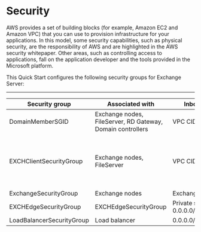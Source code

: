 # Security<a name="security"></a>

AWS provides a set of building blocks \(for example, Amazon EC2 and Amazon VPC\) that you can use to provision infrastructure for your applications\. In this model, some security capabilities, such as physical security, are the responsibility of AWS and are highlighted in the AWS security whitepaper\. Other areas, such as controlling access to applications, fall on the application developer and the tools provided in the Microsoft platform\. 

This Quick Start configures the following security groups for Exchange Server:


****  

| Security group | Associated with | Inbound source | Ports | 
| --- | --- | --- | --- | 
| DomainMemberSGID | Exchange nodes, FileServer, RD Gateway, Domain controllers | VPC CIDR | Standard AP ports | 
| EXCHClientSecurityGroup | Exchange nodes, FileServer  | VPC CIDR |  25, 80, 443, 143, 993, 110, 995, 587  | 
| ExchangeSecurityGroup | Exchange nodes | ExchangeSecurityGroup | All ports | 
| EXCHEdgeSecurityGroup | EXCHEdgeSecurityGroup |  Private subnets CIDR 0\.0\.0\.0/0  |  50636 25  | 
| LoadBalancerSecurityGroup | Load balancer | 0\.0\.0\.0/0 | 0\.0\.0\.0/0 | 